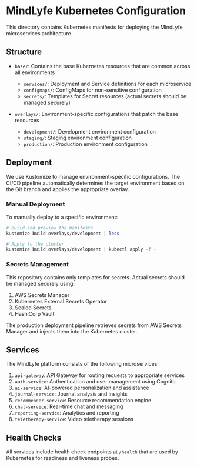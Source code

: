 # MindLyfe Kubernetes Configuration

This directory contains Kubernetes manifests for deploying the MindLyfe microservices architecture.

## Structure

- `base/`: Contains the base Kubernetes resources that are common across all environments
  - `services/`: Deployment and Service definitions for each microservice
  - `configmaps/`: ConfigMaps for non-sensitive configuration
  - `secrets/`: Templates for Secret resources (actual secrets should be managed securely)

- `overlays/`: Environment-specific configurations that patch the base resources
  - `development/`: Development environment configuration
  - `staging/`: Staging environment configuration
  - `production/`: Production environment configuration

## Deployment

We use Kustomize to manage environment-specific configurations. The CI/CD pipeline automatically determines the target environment based on the Git branch and applies the appropriate overlay.

### Manual Deployment

To manually deploy to a specific environment:

```bash
# Build and preview the manifests
kustomize build overlays/development | less

# Apply to the cluster
kustomize build overlays/development | kubectl apply -f -
```

### Secrets Management

This repository contains only templates for secrets. Actual secrets should be managed securely using:

1. AWS Secrets Manager
2. Kubernetes External Secrets Operator 
3. Sealed Secrets
4. HashiCorp Vault

The production deployment pipeline retrieves secrets from AWS Secrets Manager and injects them into the Kubernetes cluster.

## Services

The MindLyfe platform consists of the following microservices:

1. `api-gateway`: API Gateway for routing requests to appropriate services
2. `auth-service`: Authentication and user management using Cognito
3. `ai-service`: AI-powered personalization and assistance
4. `journal-service`: Journal analysis and insights
5. `recommender-service`: Resource recommendation engine
6. `chat-service`: Real-time chat and messaging
7. `reporting-service`: Analytics and reporting
8. `teletherapy-service`: Video teletherapy sessions

## Health Checks

All services include health check endpoints at `/health` that are used by Kubernetes for readiness and liveness probes.